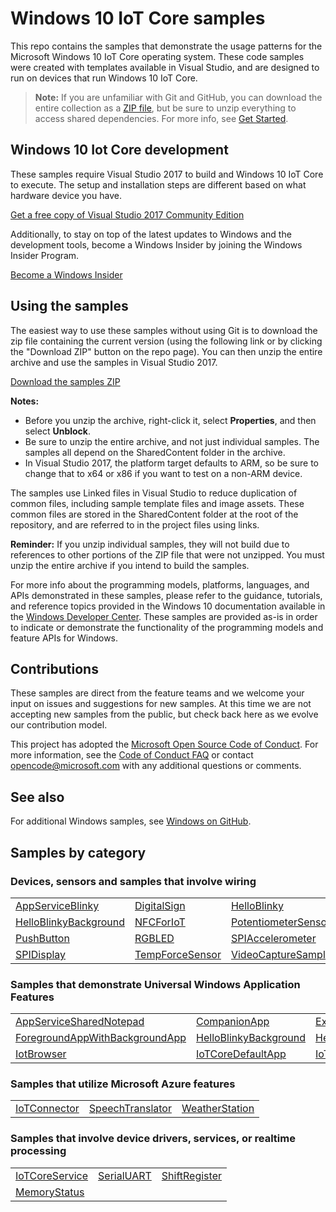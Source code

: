 <!---
  samplefwlink: https://go.microsoft.com/fwlink/?linkid=860459
--->

# Windows 10 IoT Core samples

This repo contains the samples that demonstrate the usage patterns for the Microsoft Windows 10 IoT Core operating system. These code samples were created with templates available in Visual Studio, and are designed to run on devices that run Windows 10 IoT Core.

> **Note:** If you are unfamiliar with Git and GitHub, you can download the entire collection as a 
> [ZIP file](../../archive/master.zip), but be 
> sure to unzip everything to access shared dependencies. For more info, see [Get Started](https://go.microsoft.com/fwlink/?linkid=860461). 

## Windows 10 Iot Core development

These samples require Visual Studio 2017 to build and Windows 10 IoT Core to execute.  The setup and installation steps are different based on what hardware device you have.

   [Get a free copy of Visual Studio 2017 Community Edition](http://go.microsoft.com/fwlink/p/?LinkID=280676)

Additionally, to stay on top of the latest updates to Windows and the development tools, become a Windows Insider by joining the Windows Insider Program.

   [Become a Windows Insider](https://insider.windows.com/)

## Using the samples

The easiest way to use these samples without using Git is to download the zip file containing the current version (using the following link or by clicking the "Download ZIP" button on the repo page). You can then unzip the entire archive and use the samples in Visual Studio 2017.

   [Download the samples ZIP](../../archive/master.zip)

   **Notes:** 
   * Before you unzip the archive, right-click it, select **Properties**, and then select **Unblock**.
   * Be sure to unzip the entire archive, and not just individual samples. The samples all depend on the SharedContent folder in the archive.   
   * In Visual Studio 2017, the platform target defaults to ARM, so be sure to change that to x64 or x86 if you want to test on a non-ARM device. 
   
The samples use Linked files in Visual Studio to reduce duplication of common files, including sample template files and image assets. These common files are stored in the SharedContent folder at the root of the repository, and are referred to in the project files using links.

**Reminder:** If you unzip individual samples, they will not build due to references to other portions of the ZIP file that were not unzipped. You must unzip the entire archive if you intend to build the samples.

For more info about the programming models, platforms, languages, and APIs demonstrated in these samples, please refer to the guidance, tutorials, and reference topics provided in the Windows 10 documentation available in the [Windows Developer Center](http://go.microsoft.com/fwlink/p/?LinkID=532421). These samples are provided as-is in order to indicate or demonstrate the functionality of the programming models and feature APIs for Windows.

## Contributions

These samples are direct from the feature teams and we welcome your input on issues and suggestions for new samples. At this time we are not accepting new samples from the public, but check back here as we evolve our contribution model.

This project has adopted the [Microsoft Open Source Code of Conduct](https://opensource.microsoft.com/codeofconduct/).
For more information, see the [Code of Conduct FAQ](https://opensource.microsoft.com/codeofconduct/faq/)
or contact [opencode@microsoft.com](mailto:opencode@microsoft.com) with any additional questions or comments.

## See also

For additional Windows samples, see [Windows on GitHub](http://microsoft.github.io/windows/). 

## Samples by category

### Devices, sensors and samples that involve wiring

<table>
 <tr>
  <td><a href="Samples/AppServiceBlinky">AppServiceBlinky</a></td>
  <td><a href="Samples/DigitalSign">DigitalSign</a></td>
  <td><a href="Samples/HelloBlinky">HelloBlinky</a></td>
 </tr>
 </tr>
 <tr>
  <td><a href="Samples/HelloBlinkyBackground">HelloBlinkyBackground</a></td>
  <td><a href="Samples/NFCForIoT">NFCForIoT</a></td>
  <td><a href="Samples/PotentiometerSensor">PotentiometerSensor</a></td>
 </tr>
 <tr>
  <td><a href="Samples/PushButton">PushButton</a></td>
  <td><a href="Samples/RGBLED">RGBLED</a></td>
  <td><a href="Samples/SPIAccelerometer">SPIAccelerometer</a></td>
 </tr>
 <tr>
  <td><a href="Samples/SPIDisplay">SPIDisplay</a></td>
  <td><a href="Samples/TempForceSensor">TempForceSensor</a></td>
  <td><a href="Samples/VideoCaptureSample">VideoCaptureSample</a></td>
 </tr>
</table>

### Samples that demonstrate Universal Windows Application Features 

<table>
 <tr>
  <td><a href="Samples/AppServiceSharedNotepad">AppServiceSharedNotepad</a></td>
  <td><a href="Samples/CompanionApp">CompanionApp</a></td>
  <td><a href="Samples/ExternalProcessLauncher">ExternalProcessLauncher</a></td>
 </tr>
 <tr>
  <td><a href="Samples/ForegroundAppWithBackgroundApp">ForegroundAppWithBackgroundApp</a></td>
  <td><a href="Samples/HelloBlinkyBackground">HelloBlinkyBackground</a></td>
  <td><a href="Samples/HelloWorld">HelloWorld</a></td>
 </tr>
 <tr>
  <td><a href="Samples/IotBrowser">IotBrowser</a></td>
  <td><a href="Samples/IoTCoreDefaultApp">IoTCoreDefaultApp</a></td>
  <td><a href="Samples/IoTCoreMediaPlayer">IoTCoreMediaPlayer</a></td>
 </tr>
</table>

### Samples that utilize Microsoft Azure features

<table>
 <tr>
  <td><a href="Samples/IoTConnector">IoTConnector</a></td>
  <td><a href="Samples/SpeechTranslator">SpeechTranslator</a></td>
  <td><a href="Samples/WeatherStation">WeatherStation</a></td>
 </tr>
</table>

### Samples that involve device drivers, services, or realtime processing

<table>
 <tr>
  <td><a href="Samples/IoTCoreService">IoTCoreService</a></td>
  <td><a href="Samples/SerialUART">SerialUART</a></td>
  <td><a href="Samples/ShiftRegister">ShiftRegister</a></td>
 </tr>
  <tr>
  <td><a href="Samples/MemoryStatus">MemoryStatus</a></td>
 </tr>
</table>
